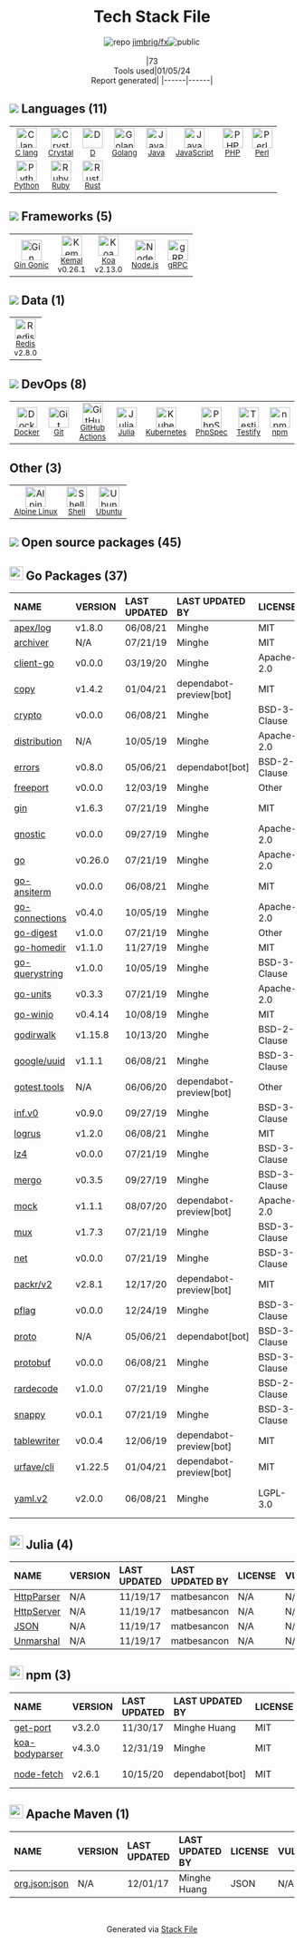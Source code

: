 <!--
&lt;--- Readme.md Snippet without images Start ---&gt;
## Tech Stack
jimbrig/fx is built on the following main stack:

- [Ruby](https://www.ruby-lang.org) – Languages
- [PHP](http://www.php.net/) – Languages
- [Python](https://www.python.org) – Languages
- [Java](https://www.java.com) – Languages
- [Golang](http://golang.org/) – Languages
- [Node.js](http://nodejs.org/) – Frameworks (Full Stack)
- [Redis](http://redis.io/) – In-Memory Databases
- [Perl](http://www.perl.org/) – Languages
- [Rust](http://www.rust-lang.org/) – Languages
- [C lang](http://en.wikipedia.org/wiki/C_(programming_language)) – Languages
- [JavaScript](https://developer.mozilla.org/en-US/docs/Web/JavaScript) – Languages
- [Koa](http://koajs.com/) – Microframeworks (Backend)
- [Kubernetes](http://kubernetes.io/) – Container Tools
- [D](http://dlang.org/) – Languages
- [Crystal](http://crystal-lang.org/) – Languages
- [PhpSpec](http://www.phpspec.net/en/latest/) – Testing Frameworks
- [Ubuntu](http://www.ubuntu.com/) – Operating Systems
- [Gin Gonic](https://gin-gonic.com/) – Frameworks (Full Stack)
- [Kemal](http://kemalcr.com/) – Microframeworks (Backend)
- [Shell](https://en.wikipedia.org/wiki/Shell_script) – Shells
- [gRPC](https://grpc.io/) – Remote Procedure Call (RPC)
- [Alpine Linux](https://www.alpinelinux.org/) – Operating Systems
- [Testify](https://github.com/stretchr/testify) – Go Testing
- [GitHub Actions](https://github.com/features/actions) – Continuous Integration
- [Docker](https://www.docker.com/) – Virtual Machine Platforms & Containers

Full tech stack [here](/techstack.md)

&lt;--- Readme.md Snippet without images End ---&gt;

&lt;--- Readme.md Snippet with images Start ---&gt;
## Tech Stack
jimbrig/fx is built on the following main stack:

- <img width='25' height='25' src='https://img.stackshare.io/service/989/ruby.png' alt='Ruby'/> [Ruby](https://www.ruby-lang.org) – Languages
- <img width='25' height='25' src='https://img.stackshare.io/service/991/hwUcGZ41_400x400.jpg' alt='PHP'/> [PHP](http://www.php.net/) – Languages
- <img width='25' height='25' src='https://img.stackshare.io/service/993/pUBY5pVj.png' alt='Python'/> [Python](https://www.python.org) – Languages
- <img width='25' height='25' src='https://img.stackshare.io/service/995/K85ZWV2F.png' alt='Java'/> [Java](https://www.java.com) – Languages
- <img width='25' height='25' src='https://img.stackshare.io/service/1005/O6AczwfV_400x400.png' alt='Golang'/> [Golang](http://golang.org/) – Languages
- <img width='25' height='25' src='https://img.stackshare.io/service/1011/n1JRsFeB_400x400.png' alt='Node.js'/> [Node.js](http://nodejs.org/) – Frameworks (Full Stack)
- <img width='25' height='25' src='https://img.stackshare.io/service/1031/default_cbce472cd134adc6688572f999e9122b9657d4ba.png' alt='Redis'/> [Redis](http://redis.io/) – In-Memory Databases
- <img width='25' height='25' src='https://img.stackshare.io/service/1048/perl.png' alt='Perl'/> [Perl](http://www.perl.org/) – Languages
- <img width='25' height='25' src='https://img.stackshare.io/service/1070/v7txhrjp9pdqrkdtxxp0.png' alt='Rust'/> [Rust](http://www.rust-lang.org/) – Languages
- <img width='25' height='25' src='https://img.stackshare.io/no-img-open-source.png' alt='C lang'/> [C lang](http://en.wikipedia.org/wiki/C_(programming_language)) – Languages
- <img width='25' height='25' src='https://img.stackshare.io/service/1209/javascript.jpeg' alt='JavaScript'/> [JavaScript](https://developer.mozilla.org/en-US/docs/Web/JavaScript) – Languages
- <img width='25' height='25' src='https://img.stackshare.io/service/1726/5055057.png' alt='Koa'/> [Koa](http://koajs.com/) – Microframeworks (Backend)
- <img width='25' height='25' src='https://img.stackshare.io/service/1885/21_d3cvM.png' alt='Kubernetes'/> [Kubernetes](http://kubernetes.io/) – Container Tools
- <img width='25' height='25' src='https://img.stackshare.io/service/3117/d-5.png' alt='D'/> [D](http://dlang.org/) – Languages
- <img width='25' height='25' src='https://img.stackshare.io/service/3381/_iXHOD-1.png' alt='Crystal'/> [Crystal](http://crystal-lang.org/) – Languages
- <img width='25' height='25' src='https://img.stackshare.io/service/3502/6b9dfb07681dee602dbdf75d9393f07c_400x400.png' alt='PhpSpec'/> [PhpSpec](http://www.phpspec.net/en/latest/) – Testing Frameworks
- <img width='25' height='25' src='https://img.stackshare.io/service/3511/cof_orange_hex.jpg' alt='Ubuntu'/> [Ubuntu](http://www.ubuntu.com/) – Operating Systems
- <img width='25' height='25' src='https://img.stackshare.io/service/4221/7894478.png' alt='Gin Gonic'/> [Gin Gonic](https://gin-gonic.com/) – Frameworks (Full Stack)
- <img width='25' height='25' src='https://img.stackshare.io/service/4609/15321198.png' alt='Kemal'/> [Kemal](http://kemalcr.com/) – Microframeworks (Backend)
- <img width='25' height='25' src='https://img.stackshare.io/service/4631/default_c2062d40130562bdc836c13dbca02d318205a962.png' alt='Shell'/> [Shell](https://en.wikipedia.org/wiki/Shell_script) – Shells
- <img width='25' height='25' src='https://img.stackshare.io/service/4670/default_d811b0ac72205af84aca21f967594338580be913.png' alt='gRPC'/> [gRPC](https://grpc.io/) – Remote Procedure Call (RPC)
- <img width='25' height='25' src='https://img.stackshare.io/service/6429/alpine_linux.png' alt='Alpine Linux'/> [Alpine Linux](https://www.alpinelinux.org/) – Operating Systems
- <img width='25' height='25' src='https://img.stackshare.io/service/8695/stretchr.png' alt='Testify'/> [Testify](https://github.com/stretchr/testify) – Go Testing
- <img width='25' height='25' src='https://img.stackshare.io/service/11563/actions.png' alt='GitHub Actions'/> [GitHub Actions](https://github.com/features/actions) – Continuous Integration
- <img width='25' height='25' src='https://img.stackshare.io/service/586/n4u37v9t_400x400.png' alt='Docker'/> [Docker](https://www.docker.com/) – Virtual Machine Platforms & Containers

Full tech stack [here](/techstack.md)

&lt;--- Readme.md Snippet with images End ---&gt;
-->
<div align="center">

# Tech Stack File
![](https://img.stackshare.io/repo.svg "repo") [jimbrig/fx](https://github.com/jimbrig/fx)![](https://img.stackshare.io/public_badge.svg "public")
<br/><br/>
|73<br/>Tools used|01/05/24 <br/>Report generated|
|------|------|
</div>

## <img src='https://img.stackshare.io/languages.svg'/> Languages (11)
<table><tr>
  <td align='center'>
  <img width='36' height='36' src='https://img.stackshare.io/no-img-open-source.png' alt='C lang'>
  <br>
  <sub><a href="http://en.wikipedia.org/wiki/C_(programming_language)">C lang</a></sub>
  <br>
  <sub></sub>
</td>

<td align='center'>
  <img width='36' height='36' src='https://img.stackshare.io/service/3381/_iXHOD-1.png' alt='Crystal'>
  <br>
  <sub><a href="http://crystal-lang.org/">Crystal</a></sub>
  <br>
  <sub></sub>
</td>

<td align='center'>
  <img width='36' height='36' src='https://img.stackshare.io/service/3117/d-5.png' alt='D'>
  <br>
  <sub><a href="http://dlang.org/">D</a></sub>
  <br>
  <sub></sub>
</td>

<td align='center'>
  <img width='36' height='36' src='https://img.stackshare.io/service/1005/O6AczwfV_400x400.png' alt='Golang'>
  <br>
  <sub><a href="http://golang.org/">Golang</a></sub>
  <br>
  <sub></sub>
</td>

<td align='center'>
  <img width='36' height='36' src='https://img.stackshare.io/service/995/K85ZWV2F.png' alt='Java'>
  <br>
  <sub><a href="https://www.java.com">Java</a></sub>
  <br>
  <sub></sub>
</td>

<td align='center'>
  <img width='36' height='36' src='https://img.stackshare.io/service/1209/javascript.jpeg' alt='JavaScript'>
  <br>
  <sub><a href="https://developer.mozilla.org/en-US/docs/Web/JavaScript">JavaScript</a></sub>
  <br>
  <sub></sub>
</td>

<td align='center'>
  <img width='36' height='36' src='https://img.stackshare.io/service/991/hwUcGZ41_400x400.jpg' alt='PHP'>
  <br>
  <sub><a href="http://www.php.net/">PHP</a></sub>
  <br>
  <sub></sub>
</td>

<td align='center'>
  <img width='36' height='36' src='https://img.stackshare.io/service/1048/perl.png' alt='Perl'>
  <br>
  <sub><a href="http://www.perl.org/">Perl</a></sub>
  <br>
  <sub></sub>
</td>

</tr>
<tr>
  <td align='center'>
  <img width='36' height='36' src='https://img.stackshare.io/service/993/pUBY5pVj.png' alt='Python'>
  <br>
  <sub><a href="https://www.python.org">Python</a></sub>
  <br>
  <sub></sub>
</td>

<td align='center'>
  <img width='36' height='36' src='https://img.stackshare.io/service/989/ruby.png' alt='Ruby'>
  <br>
  <sub><a href="https://www.ruby-lang.org">Ruby</a></sub>
  <br>
  <sub></sub>
</td>

<td align='center'>
  <img width='36' height='36' src='https://img.stackshare.io/service/1070/v7txhrjp9pdqrkdtxxp0.png' alt='Rust'>
  <br>
  <sub><a href="http://www.rust-lang.org/">Rust</a></sub>
  <br>
  <sub></sub>
</td>

</tr>
</table>

## <img src='https://img.stackshare.io/frameworks.svg'/> Frameworks (5)
<table><tr>
  <td align='center'>
  <img width='36' height='36' src='https://img.stackshare.io/service/4221/7894478.png' alt='Gin Gonic'>
  <br>
  <sub><a href="https://gin-gonic.com/">Gin Gonic</a></sub>
  <br>
  <sub></sub>
</td>

<td align='center'>
  <img width='36' height='36' src='https://img.stackshare.io/service/4609/15321198.png' alt='Kemal'>
  <br>
  <sub><a href="http://kemalcr.com/">Kemal</a></sub>
  <br>
  <sub>v0.26.1</sub>
</td>

<td align='center'>
  <img width='36' height='36' src='https://img.stackshare.io/service/1726/5055057.png' alt='Koa'>
  <br>
  <sub><a href="http://koajs.com/">Koa</a></sub>
  <br>
  <sub>v2.13.0</sub>
</td>

<td align='center'>
  <img width='36' height='36' src='https://img.stackshare.io/service/1011/n1JRsFeB_400x400.png' alt='Node.js'>
  <br>
  <sub><a href="http://nodejs.org/">Node.js</a></sub>
  <br>
  <sub></sub>
</td>

<td align='center'>
  <img width='36' height='36' src='https://img.stackshare.io/service/4670/default_d811b0ac72205af84aca21f967594338580be913.png' alt='gRPC'>
  <br>
  <sub><a href="https://grpc.io/">gRPC</a></sub>
  <br>
  <sub></sub>
</td>

</tr>
</table>

## <img src='https://img.stackshare.io/databases.svg'/> Data (1)
<table><tr>
  <td align='center'>
  <img width='36' height='36' src='https://img.stackshare.io/service/1031/default_cbce472cd134adc6688572f999e9122b9657d4ba.png' alt='Redis'>
  <br>
  <sub><a href="http://redis.io/">Redis</a></sub>
  <br>
  <sub>v2.8.0</sub>
</td>

</tr>
</table>

## <img src='https://img.stackshare.io/devops.svg'/> DevOps (8)
<table><tr>
  <td align='center'>
  <img width='36' height='36' src='https://img.stackshare.io/service/586/n4u37v9t_400x400.png' alt='Docker'>
  <br>
  <sub><a href="https://www.docker.com/">Docker</a></sub>
  <br>
  <sub></sub>
</td>

<td align='center'>
  <img width='36' height='36' src='https://img.stackshare.io/service/1046/git.png' alt='Git'>
  <br>
  <sub><a href="http://git-scm.com/">Git</a></sub>
  <br>
  <sub></sub>
</td>

<td align='center'>
  <img width='36' height='36' src='https://img.stackshare.io/service/11563/actions.png' alt='GitHub Actions'>
  <br>
  <sub><a href="https://github.com/features/actions">GitHub Actions</a></sub>
  <br>
  <sub></sub>
</td>

<td align='center'>
  <img width='36' height='36' src='https://img.stackshare.io/package_manager/3914/default_a30825f60d1159a8bca0d7d45c4988f63eeb2b0f.png' alt='Julia'>
  <br>
  <sub><a href="http://pkg.julialang.org/">Julia</a></sub>
  <br>
  <sub></sub>
</td>

<td align='center'>
  <img width='36' height='36' src='https://img.stackshare.io/service/1885/21_d3cvM.png' alt='Kubernetes'>
  <br>
  <sub><a href="http://kubernetes.io/">Kubernetes</a></sub>
  <br>
  <sub></sub>
</td>

<td align='center'>
  <img width='36' height='36' src='https://img.stackshare.io/service/3502/6b9dfb07681dee602dbdf75d9393f07c_400x400.png' alt='PhpSpec'>
  <br>
  <sub><a href="http://www.phpspec.net/en/latest/">PhpSpec</a></sub>
  <br>
  <sub></sub>
</td>

<td align='center'>
  <img width='36' height='36' src='https://img.stackshare.io/service/8695/stretchr.png' alt='Testify'>
  <br>
  <sub><a href="https://github.com/stretchr/testify">Testify</a></sub>
  <br>
  <sub></sub>
</td>

<td align='center'>
  <img width='36' height='36' src='https://img.stackshare.io/service/1120/lejvzrnlpb308aftn31u.png' alt='npm'>
  <br>
  <sub><a href="https://www.npmjs.com/">npm</a></sub>
  <br>
  <sub></sub>
</td>

</tr>
</table>

## Other (3)
<table><tr>
  <td align='center'>
  <img width='36' height='36' src='https://img.stackshare.io/service/6429/alpine_linux.png' alt='Alpine Linux'>
  <br>
  <sub><a href="https://www.alpinelinux.org/">Alpine Linux</a></sub>
  <br>
  <sub></sub>
</td>

<td align='center'>
  <img width='36' height='36' src='https://img.stackshare.io/service/4631/default_c2062d40130562bdc836c13dbca02d318205a962.png' alt='Shell'>
  <br>
  <sub><a href="https://en.wikipedia.org/wiki/Shell_script">Shell</a></sub>
  <br>
  <sub></sub>
</td>

<td align='center'>
  <img width='36' height='36' src='https://img.stackshare.io/service/3511/cof_orange_hex.jpg' alt='Ubuntu'>
  <br>
  <sub><a href="http://www.ubuntu.com/">Ubuntu</a></sub>
  <br>
  <sub></sub>
</td>

</tr>
</table>


## <img src='https://img.stackshare.io/group.svg' /> Open source packages (45)</h2>

## <img width='24' height='24' src='https://img.stackshare.io/service/21112/default_1346bbda8fe03e4dce5601323a3ca47a10c1ae36.png'/> Go Packages (37)

|NAME|VERSION|LAST UPDATED|LAST UPDATED BY|LICENSE|VULNERABILITIES|
|:------|:------|:------|:------|:------|:------|
|[apex/log](https://pkg.go.dev/github.com/apex/log)|v1.8.0|06/08/21|Minghe |MIT|N/A|
|[archiver](https://pkg.go.dev/github.com/mholt/archiver)|N/A|07/21/19|Minghe |MIT|N/A|
|[client-go](https://pkg.go.dev/k8s.io/client-go)|v0.0.0|03/19/20|Minghe |Apache-2.0|N/A|
|[copy](https://pkg.go.dev/github.com/otiai10/copy)|v1.4.2|01/04/21|dependabot-preview[bot] |MIT|N/A|
|[crypto](https://pkg.go.dev/golang.org/x/crypto)|v0.0.0|06/08/21|Minghe |BSD-3-Clause|[CVE-2020-9283](https://github.com/advisories/GHSA-ffhg-7mh4-33c4) (Moderate)|
|[distribution](https://pkg.go.dev/github.com/docker/distribution)|N/A|10/05/19|Minghe |Apache-2.0|N/A|
|[errors](https://pkg.go.dev/github.com/pkg/errors)|v0.8.0|05/06/21|dependabot[bot] |BSD-2-Clause|N/A|
|[freeport](https://pkg.go.dev/github.com/phayes/freeport)|v0.0.0|12/03/19|Minghe |Other|N/A|
|[gin](https://pkg.go.dev/github.com/gin-gonic/gin)|v1.6.3|07/21/19|Minghe |MIT|[CVE-2020-28483](https://github.com/advisories/GHSA-h395-qcrw-5vmq) (High)|
|[gnostic](https://pkg.go.dev/github.com/googleapis/gnostic)|v0.0.0|09/27/19|Minghe |Apache-2.0|N/A|
|[go](https://pkg.go.dev/cloud.google.com/go)|v0.26.0|07/21/19|Minghe |Apache-2.0|N/A|
|[go-ansiterm](https://pkg.go.dev/github.com/Azure/go-ansiterm)|v0.0.0|06/08/21|Minghe |MIT|N/A|
|[go-connections](https://pkg.go.dev/github.com/docker/go-connections)|v0.4.0|10/05/19|Minghe |Apache-2.0|N/A|
|[go-digest](https://pkg.go.dev/github.com/opencontainers/go-digest)|v1.0.0|07/21/19|Minghe |Other|N/A|
|[go-homedir](https://pkg.go.dev/github.com/mitchellh/go-homedir)|v1.1.0|11/27/19|Minghe |MIT|N/A|
|[go-querystring](https://pkg.go.dev/github.com/google/go-querystring)|v1.0.0|10/05/19|Minghe |BSD-3-Clause|N/A|
|[go-units](https://pkg.go.dev/github.com/docker/go-units)|v0.3.3|07/21/19|Minghe |Apache-2.0|N/A|
|[go-winio](https://pkg.go.dev/github.com/Microsoft/go-winio)|v0.4.14|10/08/19|Minghe |MIT|N/A|
|[godirwalk](https://pkg.go.dev/github.com/karrick/godirwalk)|v1.15.8|10/13/20|Minghe |BSD-2-Clause|N/A|
|[google/uuid](https://pkg.go.dev/github.com/google/uuid)|v1.1.1|06/08/21|Minghe |BSD-3-Clause|N/A|
|[gotest.tools](https://pkg.go.dev/github.com/gotestyourself/gotest.tools)|N/A|06/06/20|dependabot-preview[bot] |Other|N/A|
|[inf.v0](https://pkg.go.dev/gopkg.in/inf.v0)|v0.9.0|09/27/19|Minghe |BSD-3-Clause|N/A|
|[logrus](https://pkg.go.dev/github.com/sirupsen/logrus)|v1.2.0|06/08/21|Minghe |MIT|N/A|
|[lz4](https://pkg.go.dev/github.com/pierrec/lz4)|v0.0.0|07/21/19|Minghe |BSD-3-Clause|N/A|
|[mergo](https://pkg.go.dev/github.com/imdario/mergo)|v0.3.5|09/27/19|Minghe |BSD-3-Clause|N/A|
|[mock](https://pkg.go.dev/github.com/golang/mock)|v1.1.1|08/07/20|dependabot-preview[bot] |Apache-2.0|N/A|
|[mux](https://pkg.go.dev/github.com/gorilla/mux)|v1.7.3|07/21/19|Minghe |BSD-3-Clause|N/A|
|[net](https://pkg.go.dev/golang.org/x/net)|v0.0.0|07/21/19|Minghe |BSD-3-Clause|N/A|
|[packr/v2](https://pkg.go.dev/github.com/gobuffalo/packr/v2)|v2.8.1|12/17/20|dependabot-preview[bot] |MIT|N/A|
|[pflag](https://pkg.go.dev/github.com/spf13/pflag)|v0.0.0|12/24/19|Minghe |BSD-3-Clause|N/A|
|[proto](https://pkg.go.dev/github.com/golang/protobuf/proto)|N/A|05/06/21|dependabot[bot] |BSD-3-Clause|N/A|
|[protobuf](https://pkg.go.dev/github.com/golang/protobuf)|v0.0.0|06/08/21|Minghe |BSD-3-Clause|N/A|
|[rardecode](https://pkg.go.dev/github.com/nwaples/rardecode)|v1.0.0|07/21/19|Minghe |BSD-2-Clause|N/A|
|[snappy](https://pkg.go.dev/github.com/golang/snappy)|v0.0.1|07/21/19|Minghe |BSD-3-Clause|N/A|
|[tablewriter](https://pkg.go.dev/github.com/olekukonko/tablewriter)|v0.0.4|12/06/19|dependabot-preview[bot] |MIT|N/A|
|[urfave/cli](https://pkg.go.dev/github.com/urfave/cli)|v1.22.5|01/04/21|dependabot-preview[bot] |MIT|N/A|
|[yaml.v2](https://pkg.go.dev/gopkg.in/yaml.v2)|v2.0.0|06/08/21|Minghe |LGPL-3.0|[CVE-2019-11254](https://github.com/advisories/GHSA-wxc4-f4m6-wwqv) (Moderate)|


## <img width='24' height='24' src='https://img.stackshare.io/package_manager/3914/default_a30825f60d1159a8bca0d7d45c4988f63eeb2b0f.png'/> Julia (4)

|NAME|VERSION|LAST UPDATED|LAST UPDATED BY|LICENSE|VULNERABILITIES|
|:------|:------|:------|:------|:------|:------|
|[HttpParser](http://pkg.julialang.org/HttpParser)|N/A|11/19/17|matbesancon |N/A|N/A|
|[HttpServer](http://pkg.julialang.org/HttpServer)|N/A|11/19/17|matbesancon |N/A|N/A|
|[JSON](http://pkg.julialang.org/JSON)|N/A|11/19/17|matbesancon |N/A|N/A|
|[Unmarshal](http://pkg.julialang.org/Unmarshal)|N/A|11/19/17|matbesancon |N/A|N/A|


## <img width='24' height='24' src='https://img.stackshare.io/service/1120/lejvzrnlpb308aftn31u.png'/> npm (3)

|NAME|VERSION|LAST UPDATED|LAST UPDATED BY|LICENSE|VULNERABILITIES|
|:------|:------|:------|:------|:------|:------|
|[get-port](https://www.npmjs.com/get-port)|v3.2.0|11/30/17|Minghe Huang |MIT|N/A|
|[koa-bodyparser](https://www.npmjs.com/koa-bodyparser)|v4.3.0|12/31/19|Minghe |MIT|N/A|
|[node-fetch](https://www.npmjs.com/node-fetch)|v2.6.1|10/15/20|dependabot[bot] |MIT|[CVE-2022-0235](https://github.com/advisories/GHSA-r683-j2x4-v87g) (High)|


## <img width='24' height='24' src='https://img.stackshare.io/package_manager/977/default_9833f2ef0bbc2a946b4cc5e9307264033361076b.png'/> Apache Maven (1)

|NAME|VERSION|LAST UPDATED|LAST UPDATED BY|LICENSE|VULNERABILITIES|
|:------|:------|:------|:------|:------|:------|
|[org.json:json](https://github.com/douglascrockford/JSON-java)|N/A|12/01/17|Minghe Huang |JSON|N/A|

<br/>
<div align='center'>

Generated via [Stack File](https://github.com/marketplace/stack-file)
